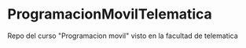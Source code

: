 # ProgramacionMovilTelematica
Repo del curso "Programacion movil" visto en la facultad de telematica
